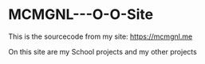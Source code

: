 # MCMGNL---O-O-Site
This is the sourcecode from my site: https://mcmgnl.me

On this site are my School projects and my other projects

